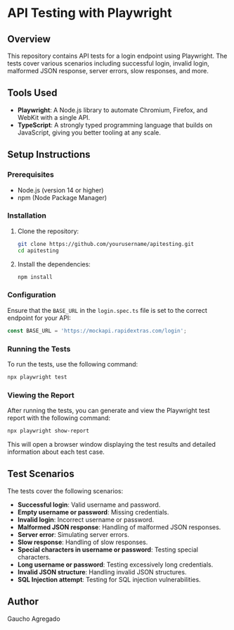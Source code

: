 # API Testing with Playwright

## Overview
This repository contains API tests for a login endpoint using Playwright. The tests cover various scenarios including successful login, invalid login, malformed JSON response, server errors, slow responses, and more.

## Tools Used
- **Playwright**: A Node.js library to automate Chromium, Firefox, and WebKit with a single API.
- **TypeScript**: A strongly typed programming language that builds on JavaScript, giving you better tooling at any scale.

## Setup Instructions

### Prerequisites
- Node.js (version 14 or higher)
- npm (Node Package Manager)

### Installation
1. Clone the repository:
    ```sh
    git clone https://github.com/yourusername/apitesting.git
    cd apitesting
    ```

2. Install the dependencies:
    ```sh
    npm install
    ```

### Configuration
Ensure that the `BASE_URL` in the `login.spec.ts` file is set to the correct endpoint for your API:
```typescript
const BASE_URL = 'https://mockapi.rapidextras.com/login';
```

### Running the Tests
To run the tests, use the following command:
```sh
npx playwright test
```

### Viewing the Report
After running the tests, you can generate and view the Playwright test report with the following command:
```sh
npx playwright show-report
```
This will open a browser window displaying the test results and detailed information about each test case.

## Test Scenarios
The tests cover the following scenarios:
- **Successful login**: Valid username and password.
- **Empty username or password**: Missing credentials.
- **Invalid login**: Incorrect username or password.
- **Malformed JSON response**: Handling of malformed JSON responses.
- **Server error**: Simulating server errors.
- **Slow response**: Handling of slow responses.
- **Special characters in username or password**: Testing special characters.
- **Long username or password**: Testing excessively long credentials.
- **Invalid JSON structure**: Handling invalid JSON structures.
- **SQL Injection attempt**: Testing for SQL injection vulnerabilities.

## Author
Gaucho Agregado